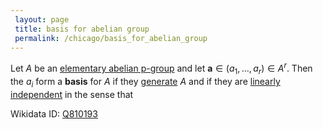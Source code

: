 ```yaml
---
 layout: page
 title: basis for abelian group
 permalink: /chicago/basis_for_abelian_group
---
```

Let $A$ be an [elementary abelian p-group](https://mathgloss.github.io/MathGloss/chicago/elementary_abelian_p-group) and let $\mathbf a\in(a_1,\dots,a_r)\in A^r$. Then the $a_i$ form a **basis** for $A$ if they [generate](https://mathgloss.github.io/MathGloss/chicago/generating_set_of_a_group) $A$ and if they are [linearly independent](https://mathgloss.github.io/MathGloss/chicago/linearly_independent_group_elements) in the sense that 

Wikidata ID: [Q810193](https://www.wikidata.org/wiki/Q810193)